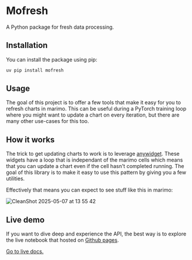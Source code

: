 # Mofresh

A Python package for fresh data processing.

## Installation

You can install the package using pip:

```bash
uv pip install mofresh
```

## Usage

The goal of this project is to offer a few tools that make it easy for you to refresh charts in marimo. This can be useful during a PyTorch training loop where you might want to update a chart on every iteration, but there are many other use-cases for this too.

## How it works

The trick to get updating charts to work is to leverage [anywidget](https://anywidget.dev/). These widgets have a loop that is independant of the marimo cells which means that you can update a chart even if the cell hasn't completed running. The goal of this library is to make it easy to use this pattern by giving you a few utilities.

Effectively that means you can expect to see stuff like this in marimo: 

![CleanShot 2025-05-07 at 13 55 42](https://github.com/user-attachments/assets/4ccee74f-b89c-4af5-8188-9124da6d1fa1)

## Live demo 

If you want to dive deep and experience the API, the best way is to explore the live notebook that hosted on [Github pages](https://koaning.github.io/mofresh/). 

[Go to live docs.](https://koaning.github.io/mofresh/)
